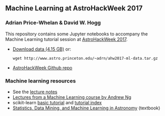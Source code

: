 ## Machine Learning at AstroHackWeek 2017

### Adrian Price-Whelan & David W. Hogg

This repository contains some Jupyter notebooks to accompany the Machine
Learning tutorial session at
[AstroHackWeek 2017](http://astrohackweek.org/2017/).

* [Download data (4.15
  GB)](http://www.astro.princeton.edu/~adrn/ahw2017-ml-data.tar.gz) or:

    ```
    wget http://www.astro.princeton.edu/~adrn/ahw2017-ml-data.tar.gz
    ```

* [AstroHackWeek Github
  repo](https://github.com/AstroHackWeek/AstroHackWeek2017/)

### Machine learning resources

* See the [lecture
  notes](https://github.com/adrn/ahw2017-ml/blob/master/lecture-notes.md)
* [Lectures from a Machine Learning course by Andrew
  Ng](https://see.stanford.edu/Course/CS229)
* scikit-learn [basic
  tutorial](http://scikit-learn.org/stable/tutorial/basic/tutorial.html) and
  [tutorial index](http://scikit-learn.org/stable/tutorial/index.html)
* [Statistics, Data Mining, and Machine Learning in
  Astronomy](http://press.princeton.edu/titles/10159.html) (textbook)
